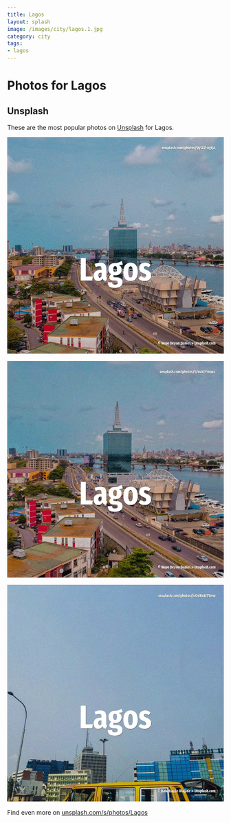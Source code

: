```yaml
---
title: Lagos
layout: splash
image: /images/city/lagos.1.jpg
category: city
tags:
- lagos
---
```

# Photos for Lagos

## Unsplash

These are the most popular photos on [Unsplash](https://unsplash.com) for Lagos.

![Lagos](/images/city/lagos.1.jpg)

![Lagos](/images/city/lagos.2.jpg)

![Lagos](/images/city/lagos.3.jpg)

Find even more on [unsplash.com/s/photos/Lagos](https://unsplash.com/s/photos/Lagos)